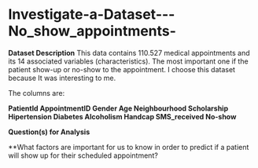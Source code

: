 # Investigate-a-Dataset---No_show_appointments-
**Dataset Description**
This data contains 110.527 medical appointments and its 14 associated variables (characteristics). The most important one if the patient show-up or no-show to the appointment. I choose this dataset because It was interesting to me.

The columns are:

**PatientId
AppointmentID
Gender
Age
Neighbourhood
Scholarship
Hipertension
Diabetes
Alcoholism
Handcap
SMS_received
No-show**

**Question(s) for Analysis**

**What factors are important for us to know in order to predict if a patient will show up for their scheduled
appointment?


